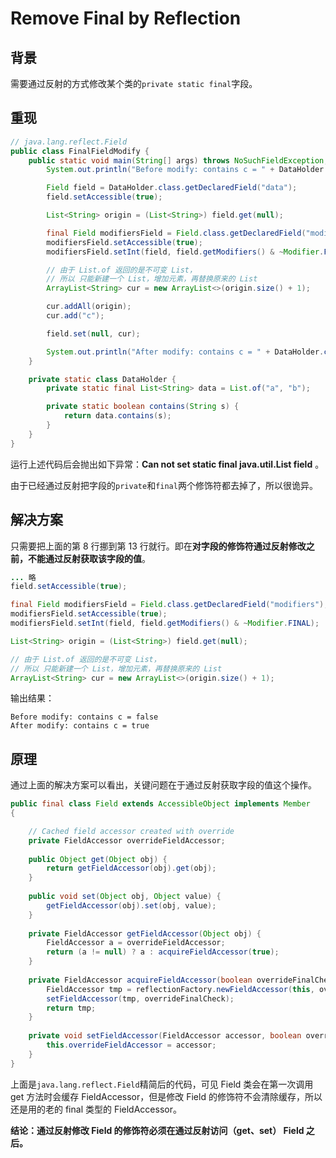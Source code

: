 # Remove Final by Reflection

## 背景

需要通过反射的方式修改某个类的`private static final`字段。

## 重现

```java
// java.lang.reflect.Field
public class FinalFieldModify {
    public static void main(String[] args) throws NoSuchFieldException, IllegalAccessException {
        System.out.println("Before modify: contains c = " + DataHolder.contains("c"));

        Field field = DataHolder.class.getDeclaredField("data");
        field.setAccessible(true);

        List<String> origin = (List<String>) field.get(null);

        final Field modifiersField = Field.class.getDeclaredField("modifiers");
        modifiersField.setAccessible(true);
        modifiersField.setInt(field, field.getModifiers() & ~Modifier.FINAL);

        // 由于 List.of 返回的是不可变 List，
        // 所以 只能新建一个 List，增加元素，再替换原来的 List
        ArrayList<String> cur = new ArrayList<>(origin.size() + 1);

        cur.addAll(origin);
        cur.add("c");

        field.set(null, cur);

        System.out.println("After modify: contains c = " + DataHolder.contains("c"));
    }

    private static class DataHolder {
        private static final List<String> data = List.of("a", "b");

        private static boolean contains(String s) {
            return data.contains(s);
        }
    }
}
```

运行上述代码后会抛出如下异常：**Can not set static final java.util.List field** 。

由于已经通过反射把字段的`private`和`final`两个修饰符都去掉了，所以很诡异。

## 解决方案

只需要把上面的第 8 行挪到第 13 行就行。即在**对字段的修饰符通过反射修改之前，不能通过反射获取该字段的值**。

```java
... 略
field.setAccessible(true);

final Field modifiersField = Field.class.getDeclaredField("modifiers");
modifiersField.setAccessible(true);
modifiersField.setInt(field, field.getModifiers() & ~Modifier.FINAL);

List<String> origin = (List<String>) field.get(null);

// 由于 List.of 返回的是不可变 List，
// 所以 只能新建一个 List，增加元素，再替换原来的 List
ArrayList<String> cur = new ArrayList<>(origin.size() + 1);
```

输出结果：

```text
Before modify: contains c = false
After modify: contains c = true
```

## 原理

通过上面的解决方案可以看出，关键问题在于通过反射获取字段的值这个操作。

```java
public final class Field extends AccessibleObject implements Member 
{

    // Cached field accessor created with override
    private FieldAccessor overrideFieldAccessor;
    
    public Object get(Object obj) {
        return getFieldAccessor(obj).get(obj);
    }
    
    public void set(Object obj, Object value) {
        getFieldAccessor(obj).set(obj, value);
    }
    
    private FieldAccessor getFieldAccessor(Object obj) {
        FieldAccessor a = overrideFieldAccessor;
        return (a != null) ? a : acquireFieldAccessor(true);
    }
    
    private FieldAccessor acquireFieldAccessor(boolean overrideFinalCheck) {
        FieldAccessor tmp = reflectionFactory.newFieldAccessor(this, overrideFinalCheck);
        setFieldAccessor(tmp, overrideFinalCheck);
        return tmp;
    }
    
    private void setFieldAccessor(FieldAccessor accessor, boolean overrideFinalCheck) {
        this.overrideFieldAccessor = accessor;
    }
}
```

上面是`java.lang.reflect.Field`精简后的代码，可见 Field 类会在第一次调用 get 方法时会缓存 FieldAccessor，但是修改 Field 的修饰符不会清除缓存，所以还是用的老的 final 类型的 FieldAccessor。

**结论：通过反射修改 Field 的修饰符必须在通过反射访问（get、set） Field 之后。**

